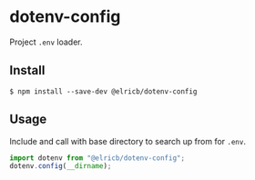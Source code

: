 # dotenv-config

Project `.env` loader.

## Install

```
$ npm install --save-dev @elricb/dotenv-config
```

## Usage

Include and call with base directory to search up from for `.env`.

```js
import dotenv from "@elricb/dotenv-config";
dotenv.config(__dirname);
```

